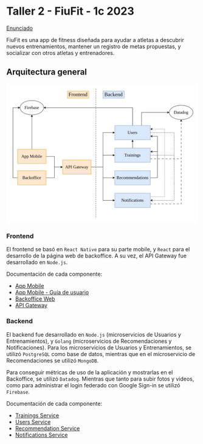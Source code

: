 # Taller 2 - FiuFit - 1c 2023

[Enunciado](https://taller-de-programacion-2.github.io/tasks/statement/2023/1/enunciado/)

FiuFit es una app de fitness diseñada para ayudar a atletas a descubrir nuevos entrenamientos, mantener un registro de metas propuestas, y socializar con otros atletas y entrenadores.

## Arquitectura general

![Diagrama de microservicios](./docs/images/microservice-diagram.jpg)

### Frontend

El frontend se basó en `React Native` para su parte mobile, y `React` para el desarrollo de la página web de backoffice. A su vez, el API Gateway fue desarrollado en `Node.js`.

Documentación de cada componente:

 - [App Mobile](https://github.com/T2-1c2023/AppMobile/blob/master/README.md)
 - [App Mobile - Guía de usuario](http://scapelli.ar/MobileAppGuide/)
 - [Backoffice Web](https://github.com/T2-1c2023/WebAdmin/blob/main/README.md)
 - [API Gateway](https://github.com/T2-1c2023/APIGatewayService/blob/main/README.md)

### Backend

El backend fue desarrollado en `Node.js` (microservicios de Usuarios y Entrenamientos), y `Golang` (microservicios de Recomendaciones y Notificaciones). Para los microservicios de Usuarios y Entrenamientos, se utilizó `PostgreSQL` como base de datos, mientras que en el microservicio de Recomendaciones se utilizó `MongoDB`.

Para conseguir métricas de uso de la aplicación y mostrarlas en el Backoffice, se utilizó `Datadog`. Mientras que tanto para subir fotos y videos, como para administrar el login federado con Google Sign-in se utilizó `Firebase`.

Documentación de cada componente:

 - [Trainings Service](https://github.com/T2-1c2023/TrainingsService/blob/main/README.md)
 - [Users Service](https://github.com/T2-1c2023/UsersService/blob/main/README.md)
 - [Recommendation Service](https://github.com/T2-1c2023/RecommendationService/blob/main/README.md)
 - [Notifications Service](https://github.com/T2-1c2023/NotificationsService/blob/main/README.md)
